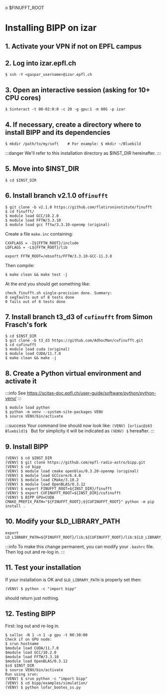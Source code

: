 o $FINUFFT_ROOT
# Installing BIPP on izar
 
## 1. Activate your VPN if not on EPFL campus
 
## 2. Log into izar.epfl.ch
```
$ ssh -Y <gaspar_username>@izar.epfl.ch
```
 
## 3. Open an interactive session (asking for 10+ CPU cores)
```
$ Sinteract -t 00-02:0:0 -c 20 -g gpu:1 -m 80G -p izar
```
 
## 4. If necessary, create a directory where to install BIPP and its dependencies
```
$ mkdir /path/to/my/soft    # For example: $ mkdir ~/Bluebild
```
 
:::danger
We'll refer to this installation directory as $INST_DIR hereinafter.
:::
 
## 5. Move into $INST_DIR
```
$ cd $INST_DIR
```
 
## 6. Install branch v2.1.0 of`finufft`
```
$ git clone -b v2.1.0 https://github.com/flatironinstitute/finufft
$ cd finufft/
$ module load GCC/10.2.0
$ module load FFTW/3.3.10
$ module load gcc fftw/3.3.10-openmp (original)
```
Create a file `make.inc` containing:
```
CXXFLAGS = -I${FFTW_ROOT}/include
LDFLAGS = -L${FFTW_ROOT}/lib

export FFTW_ROOT=/ebsofts/FFTW/3.3.10-GCC-11.3.0
```
Then compile:
```
$ make clean && make test -j
```
At the end you should get something like:
```
check_finufft.sh single-precision done. Summary:
0 segfaults out of 8 tests done
0 fails out of 8 tests done
```
 
## 7. Install branch t3_d3 of `cufinufft` from Simon Frasch's fork
```
$ cd $INST_DIR
$ git clone -b t3_d3 https://github.com/AdhocMan/cufinufft.git
$ cd cufinufft
$ module load cuda (original)
$ module load CUDA/11.7.0
$ make clean && make -j
```
 
## 8. Create a Python virtual environment and activate it
:::info
See https://scitas-doc.epfl.ch/user-guide/software/python/python-venv/
:::
```
$ module load python
$ python -m venv --system-site-packages VENV
$ source VENV/bin/activate
```
:::success
Your command line should now look like:
```(VENV) [orliac@i63 Bluebild]$ ```
But for simplicity it will be indicated as `(VENV) $` hereafter.
:::
 
## 9. Install BIPP
```
(VENV) $ cd $INST_DIR
(VENV) $ git clone https://github.com/epfl-radio-astro/bipp.git
(VENV) $ cd bipp
(VENV) $ module load cmake openblas/0.3.20-openmp (original)
(VENV) $ module load GCCcore/6.4.0
(VENV) $ module load CMake/3.10.2
(VENV) $ module load OpenBLAS/0.3.12
(VENV) $ export FINUFFT_ROOT=${INST_DIR}/finufft
(VENV) $ export CUFINUFFT_ROOT=${INST_DIR}/cufinufft
(VENV) $ BIPP_GPU=CUDA CMAKE_PREFIX_PATH="${FINUFFT_ROOT};${CUFINUFFT_ROOT}" python -m pip install .
```
 
## 10. Modify your $LD_LIBRARY_PATH
```
export LD_LIBRARY_PATH=${FINUFFT_ROOT}/lib;${CUFINUFFT_ROOT}/lib:${LD_LIBRARY_PATH}
```
:::info
To make this change permanent, you can modify your ```.bashrc``` file. Then log out and re-log in.
:::
 
## 11. Test your installation
If your installation is OK and ``$LD_LIBRARY_PATH`` is properly set then:
```
(VENV) $ python -c "import bipp"
```
should return just nothing.
 
## 12. Testing BIPP
First: log out and re-log in.
```
$ salloc -N 1 -n 1 -p gpu -t 00:30:00
Check if on GPU node:
$ srun hostname
$module load CUDA/11.7.0
$module load GCC/10.2.0
$module load FFTW/3.3.10
$module load OpenBLAS/0.3.12
$cd $INST_DIR
$ source VENV/bin/activate
Run using srun:
(VENV) $ srun python -c "import bipp"
(VENV) $ cd bipp/examples/simulation/
(VENV) $ python lofar_bootes_ss.py
```
